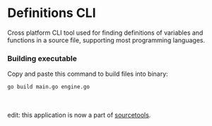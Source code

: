 <h1>Definitions CLI</h1>

<p>Cross platform CLI tool used for finding definitions of variables and functions in a source file, supporting most programming languages.</p>

<h3>Building executable</h3>
<p>Copy and paste this command to build files into binary: </p><code>go build main.go engine.go</code>
<br>
<br>
<br>

<p>edit: this application is now a part of <a href="https://www.github.com/hershyz/sourcetools">sourcetools</a>.</p>
